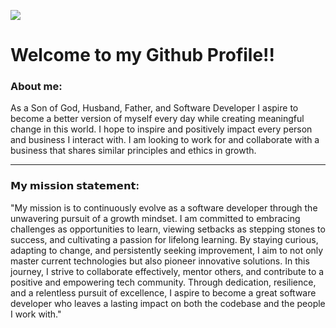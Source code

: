 ![](<Profile-Header.png>)

# Welcome to my Github Profile!!

### About me:
As a Son of God, Husband, Father, and Software Developer I aspire to become a better version of myself every day while creating meaningful change in this world. I hope to inspire and positively impact every person and business I interact with. I am looking to work for and collaborate with a business that shares similar principles and ethics in growth.

*************************************************************************
### 𝗠𝘆 𝗺𝗶𝘀𝘀𝗶𝗼𝗻 𝘀𝘁𝗮𝘁𝗲𝗺𝗲𝗻𝘁:
"My mission is to continuously evolve as a software developer through the unwavering pursuit of a growth mindset. I am committed to embracing challenges as opportunities to learn, viewing setbacks as stepping stones to success, and cultivating a passion for lifelong learning. By staying curious, adapting to change, and persistently seeking improvement, I aim to not only master current technologies but also pioneer innovative solutions. In this journey, I strive to collaborate effectively, mentor others, and contribute to a positive and empowering tech community. Through dedication, resilience, and a relentless pursuit of excellence, I aspire to become a great software developer who leaves a lasting impact on both the codebase and the people I work with."
